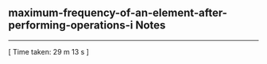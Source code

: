 <h2>maximum-frequency-of-an-element-after-performing-operations-i Notes</h2><hr>[ Time taken: 29 m 13 s ]